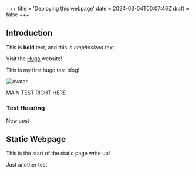 +++
title = 'Deploying this webpage'
date = 2024-03-04T00:07:46Z
draft = false
+++

## Introduction

This is **bold** text, and this is *emphasized* text.

Visit the [Hugo](https://gohugo.io) website!

This is my first hugo test blog!

![Avatar](/avatar.jpg)

MAIN TEST RIGHT HERE

### Test Heading
New post

## Static Webpage
This is the start of the static page write up!

Just another test